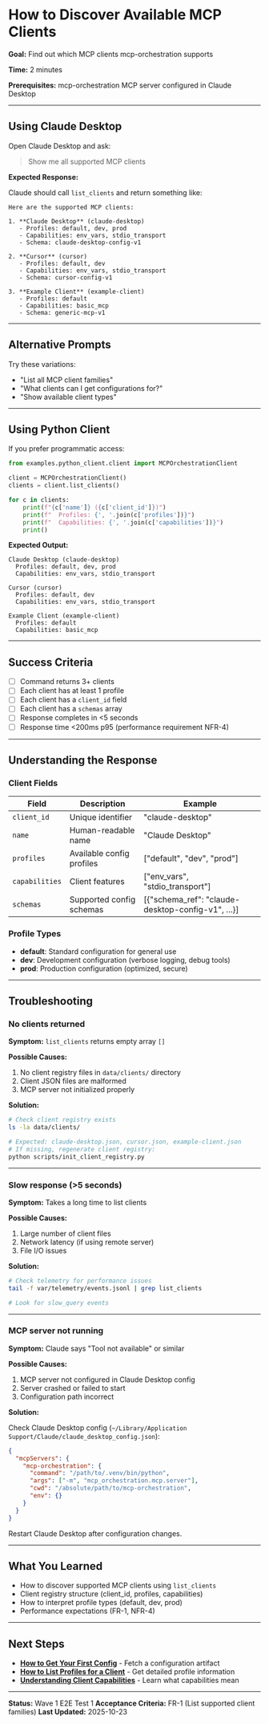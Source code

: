 # How to Discover Available MCP Clients

**Goal:** Find out which MCP clients mcp-orchestration supports

**Time:** 2 minutes

**Prerequisites:** mcp-orchestration MCP server configured in Claude Desktop

---

## Using Claude Desktop

Open Claude Desktop and ask:

> Show me all supported MCP clients

**Expected Response:**

Claude should call `list_clients` and return something like:

```
Here are the supported MCP clients:

1. **Claude Desktop** (claude-desktop)
   - Profiles: default, dev, prod
   - Capabilities: env_vars, stdio_transport
   - Schema: claude-desktop-config-v1

2. **Cursor** (cursor)
   - Profiles: default, dev
   - Capabilities: env_vars, stdio_transport
   - Schema: cursor-config-v1

3. **Example Client** (example-client)
   - Profiles: default
   - Capabilities: basic_mcp
   - Schema: generic-mcp-v1
```

---

## Alternative Prompts

Try these variations:

- "List all MCP client families"
- "What clients can I get configurations for?"
- "Show available client types"

---

## Using Python Client

If you prefer programmatic access:

```python
from examples.python_client.client import MCPOrchestrationClient

client = MCPOrchestrationClient()
clients = client.list_clients()

for c in clients:
    print(f"{c['name']} ({c['client_id']})")
    print(f"  Profiles: {', '.join(c['profiles'])}")
    print(f"  Capabilities: {', '.join(c['capabilities'])}")
    print()
```

**Expected Output:**

```
Claude Desktop (claude-desktop)
  Profiles: default, dev, prod
  Capabilities: env_vars, stdio_transport

Cursor (cursor)
  Profiles: default, dev
  Capabilities: env_vars, stdio_transport

Example Client (example-client)
  Profiles: default
  Capabilities: basic_mcp
```

---

## Success Criteria

- [ ] Command returns 3+ clients
- [ ] Each client has at least 1 profile
- [ ] Each client has a `client_id` field
- [ ] Each client has a `schemas` array
- [ ] Response completes in <5 seconds
- [ ] Response time <200ms p95 (performance requirement NFR-4)

---

## Understanding the Response

### Client Fields

| Field | Description | Example |
|-------|-------------|---------|
| `client_id` | Unique identifier | "claude-desktop" |
| `name` | Human-readable name | "Claude Desktop" |
| `profiles` | Available config profiles | ["default", "dev", "prod"] |
| `capabilities` | Client features | ["env_vars", "stdio_transport"] |
| `schemas` | Supported config schemas | [{"schema_ref": "claude-desktop-config-v1", ...}] |

### Profile Types

- **default**: Standard configuration for general use
- **dev**: Development configuration (verbose logging, debug tools)
- **prod**: Production configuration (optimized, secure)

---

## Troubleshooting

### No clients returned

**Symptom:** `list_clients` returns empty array `[]`

**Possible Causes:**
1. No client registry files in `data/clients/` directory
2. Client JSON files are malformed
3. MCP server not initialized properly

**Solution:**

```bash
# Check client registry exists
ls -la data/clients/

# Expected: claude-desktop.json, cursor.json, example-client.json
# If missing, regenerate client registry:
python scripts/init_client_registry.py
```

---

### Slow response (>5 seconds)

**Symptom:** Takes a long time to list clients

**Possible Causes:**
1. Large number of client files
2. Network latency (if using remote server)
3. File I/O issues

**Solution:**

```bash
# Check telemetry for performance issues
tail -f var/telemetry/events.jsonl | grep list_clients

# Look for slow_query events
```

---

### MCP server not running

**Symptom:** Claude says "Tool not available" or similar

**Possible Causes:**
1. MCP server not configured in Claude Desktop config
2. Server crashed or failed to start
3. Configuration path incorrect

**Solution:**

Check Claude Desktop config (`~/Library/Application Support/Claude/claude_desktop_config.json`):

```json
{
  "mcpServers": {
    "mcp-orchestration": {
      "command": "/path/to/.venv/bin/python",
      "args": ["-m", "mcp_orchestration.mcp.server"],
      "cwd": "/absolute/path/to/mcp-orchestration",
      "env": {}
    }
  }
}
```

Restart Claude Desktop after configuration changes.

---

## What You Learned

- How to discover supported MCP clients using `list_clients`
- Client registry structure (client_id, profiles, capabilities)
- How to interpret profile types (default, dev, prod)
- Performance expectations (FR-1, NFR-4)

---

## Next Steps

- **[How to Get Your First Config](get-first-config.md)** - Fetch a configuration artifact
- **[How to List Profiles for a Client](02a-list-profiles.md)** - Get detailed profile information
- **[Understanding Client Capabilities](../explanation/client-capabilities.md)** - Learn what capabilities mean

---

**Status:** Wave 1 E2E Test 1
**Acceptance Criteria:** FR-1 (List supported client families)
**Last Updated:** 2025-10-23
